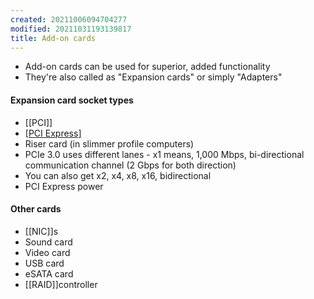 ```yaml
---
created: 20211006094704277
modified: 20211031193139817
title: Add-on cards
---
```


- Add-on cards can be used for superior, added functionality
- They're also called as "Expansion cards" or simply "Adapters"

#### Expansion card socket types

- [[PCI]]
- [[PCI Express]](PCIe)
- Riser card (in slimmer profile computers)
- PCIe 3.0 uses different lanes - x1 means, 1,000 Mbps, bi-directional communication channel (2 Gbps for both direction)
- You can also get x2, x4, x8, x16, bidirectional
- PCI Express power

#### Other cards

- [[NIC]]s
- Sound card
- Video card
- USB card
- eSATA card
- [[RAID]]controller
